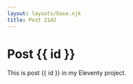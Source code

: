```yaml
---
layout: layouts/base.njk
title: Post 2142
---
```


# Post {{ id }}

This is post {{ id }} in my Eleventy project.
